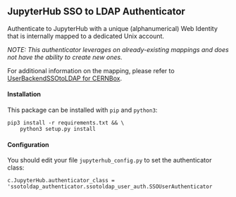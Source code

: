 ## JupyterHub SSO to LDAP Authenticator

Authenticate to JupyterHub with a unique (alphanumerical) Web Identity that is internally mapped to a dedicated Unix account.

*NOTE: This authenticator leverages on already-existing mappings and does not have the ability to create new ones.*

For additional information on the mapping, please refer to [UserBackendSSOtoLDAP for CERNBox](https://gitlab.cern.ch/cernbox/boxed/blob/master/cernbox.d/WebIdentityHandlers/README.md#userbackendssotoldap).


#### Installation

This package can be installed with `pip` and `python3`:

    pip3 install -r requirements.txt && \
        python3 setup.py install



#### Configuration

You should edit your file `jupyterhub_config.py` to set the authenticator class:

    c.JupyterHub.authenticator_class = 'ssotoldap_authenticator.ssotoldap_user_auth.SSOUserAuthenticator

